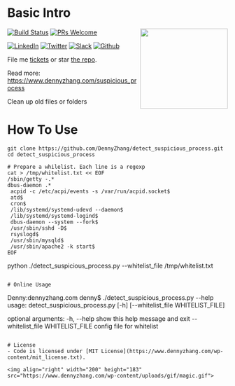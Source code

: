 # Basic Intro
<a href="https://github.com/DennyZhang?tab=followers"><img align="right" width="200" height="183" src="https://www.dennyzhang.com/wp-content/uploads/denny/watermark/github.png" /></a>

[![Build Status](https://travis-ci.org/DennyZhang/detect_suspicious_process.svg?branch=master)](https://travis-ci.org/DennyZhang/remote-commands-servers) [![PRs Welcome](https://img.shields.io/badge/PRs-welcome-brightgreen.svg)](http://makeapullrequest.com)

[![LinkedIn](https://www.dennyzhang.com/wp-content/uploads/sns/linkedin.png)](https://www.linkedin.com/in/dennyzhang001) [![Twitter](https://www.dennyzhang.com/wp-content/uploads/sns/twitter.png)](https://twitter.com/dennyzhang001) [![Slack](https://www.dennyzhang.com/wp-content/uploads/sns/slack.png)](https://www.dennyzhang.com/slack) [![Github](https://www.dennyzhang.com/wp-content/uploads/sns/github.png)](https://github.com/DennyZhang)

File me [tickets](https://github.com/DennyZhang/detect_suspicious_process/issues) or star [the repo](https://github.com/DennyZhang/detect_suspicious_process).

Read more: https://www.dennyzhang.com/suspicious_process

Clean up old files or folders

# How To Use
```
git clone https://github.com/DennyZhang/detect_suspicious_process.git
cd detect_suspicious_process
```

```
# Prepare a whilelist. Each line is a regexp
cat > /tmp/whitelist.txt << EOF
/sbin/getty -.*
dbus-daemon .*
 acpid -c /etc/acpi/events -s /var/run/acpid.socket$
 atd$
 cron$
 /lib/systemd/systemd-udevd --daemon$
 /lib/systemd/systemd-logind$
 dbus-daemon --system --fork$
 /usr/sbin/sshd -D$
 rsyslogd$
 /usr/sbin/mysqld$
 /usr/sbin/apache2 -k start$
EOF

```
python ./detect_suspicious_process.py --whitelist_file /tmp/whitelist.txt
```

# Online Usage
```
Denny:dennyzhang.com denny$ ./detect_suspicious_process.py  --help
usage: detect_suspicious_process.py [-h] [--whitelist_file WHITELIST_FILE]

optional arguments:
  -h, --help            show this help message and exit
  --whitelist_file WHITELIST_FILE
                        config file for whitelist
```

# License
- Code is licensed under [MIT License](https://www.dennyzhang.com/wp-content/mit_license.txt).

<img align="right" width="200" height="183" src="https://www.dennyzhang.com/wp-content/uploads/gif/magic.gif">
